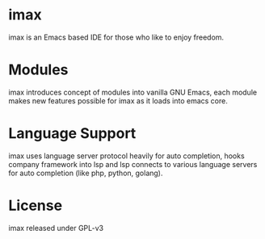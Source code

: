# imax

imax is an Emacs based IDE for those who like to enjoy freedom.

# Modules
imax introduces concept of modules into vanilla GNU Emacs, each module makes new features possible for imax as it loads into emacs core.

# Language Support 
imax uses language server protocol heavily for auto completion, hooks company framework into lsp and lsp connects to various language servers for auto completion (like php, python, golang).


# License
imax released under GPL-v3
